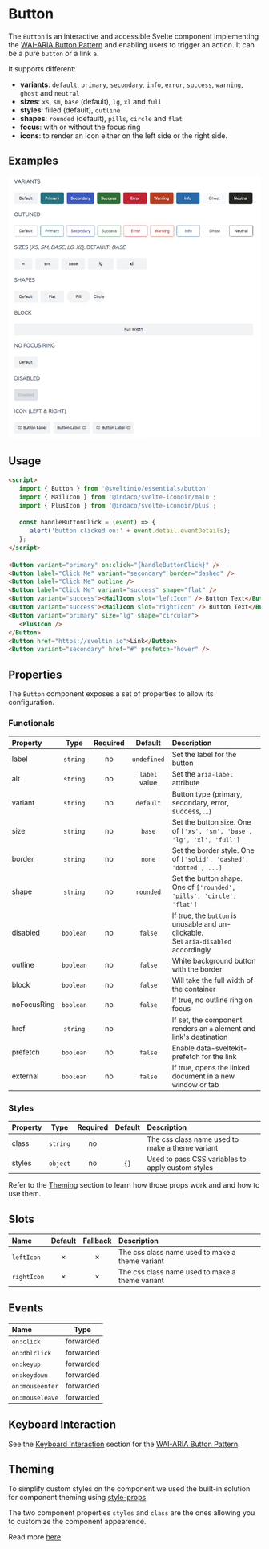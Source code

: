 # Button

The `Button` is an interactive and accessible Svelte component implementing the [WAI-ARIA Button Pattern] and enabling users to trigger an action. It can be a pure `button` or a link `a`.

It supports different:

- **variants**: `default`, `primary`, `secondary`, `info`, `error`, `success`, `warning`, `ghost` and `neutral`
- **sizes**: `xs`, `sm`, `base` (default), `lg`, `xl` and `full`
- **styles**: filled (default), `outline`
- **shapes**: `rounded` (default), `pills`, `circle` and `flat`
- **focus**: with or without the focus ring
- **icons**: to render an Icon either on the left side or the right side.

## Examples

<img src="./assets/images/showcase.png" alt="Button - Showcase" />

## Usage

```html
<script>
   import { Button } from '@sveltinio/essentials/button'
   import { MailIcon } from '@indaco/svelte-iconoir/main';
   import { PlusIcon } from '@indaco/svelte-iconoir/plus';

   const handleButtonClick = (event) => {
      alert('button clicked on:' + event.detail.eventDetails);
   };
</script>

<Button variant="primary" on:click="{handleButtonClick}" />
<Button label="Click Me" variant="secondary" border="dashed" />
<Button label="Click Me" outline />
<Button label="Click Me" variant="success" shape="flat" />
<Button variant="success"><MailIcon slot="leftIcon" /> Button Text</Button>
<Button variant="success"><MailIcon slot="rightIcon" /> Button Text</Button>
<Button variant="primary" size="lg" shape="circular">
   <PlusIcon />
</Button>
<Button href="https://sveltin.io">Link</Button>
<Button variant="secondary" href="#" prefetch="hover" />
```

## Properties

The `Button` component exposes a set of properties to allow its configuration.

### Functionals

| Property      |  Type     | Required | Default       | Description                                                                              |
| :------------ | :-------: | :------: | :-----------: | :--------------------------------------------------------------------------------------- |
| label         | `string`  |    no    | `undefined`   | Set the label for the button                                                             |
| alt           | `string`  |    no    | `label` value | Set the `aria-label` attribute                                                           |
| variant       | `string`  |    no    | `default`     | Button type (primary, secondary, error, success, ...)                                    |
| size          | `string`  |    no    | `base`        | Set the button size. One of `['xs', 'sm', 'base', 'lg', 'xl', 'full']`                   |
| border        | `string`  |    no    | `none`        | Set the border style. One of `['solid', 'dashed', 'dotted', ...]`                        |
| shape         | `string`  |    no    | `rounded`     | Set the button shape. One of `['rounded', 'pills', 'circle', 'flat']`                    |
| disabled      | `boolean` |    no    | `false`       | If true, the `button` is unusable and un-clickable. <br/>Set `aria-disabled` accordingly |
| outline      | `boolean` |    no    | `false`       | White background button with the border                                                  |
| block         | `boolean` |    no    | `false`       | Will take the full width of the container                                                |
| noFocusRing   | `boolean` |    no    | `false`       | If true, no outline ring on focus                                                        |
| href          | `string`  |    no    |               | If set, the component renders an `a` alement and link's destination                      |
| prefetch      | `boolean` |    no    | `false`       | Enable data-sveltekit-prefetch for the link                                              |
| external      | `boolean` |    no    | `false`       | If true, opens the linked document in a new window or tab                                |

### Styles

| Property |  Type     | Required | Default | Description                                       |
| :------- | :-------: | :------: | :-----: | :------------------------------------------------ |
| class    | `string`  |    no    |         | The css class name used to make a theme variant   |
| styles   | `object`  |    no    |  `{}`   | Used to pass CSS variables to apply custom styles |

Refer to the [Theming](#theming) section to learn how those props work and and how to use them.

## Slots

| Name        | Default | Fallback | Description                                       |
| :---------- | :-----: | :------: | :------------------------------------------------ |
| `leftIcon`  | ✗       |    ✗     | The css class name used to make a theme variant   |
| `rightIcon` | ✗       |    ✗     | The css class name used to make a theme variant   |

## Events

| Name            |  Type     |
| :-------------- | :-------: |
| `on:click`      | forwarded |
| `on:dblclick`   | forwarded |
| `on:keyup`      | forwarded |
| `on:keydown`    | forwarded |
| `on:mouseenter` | forwarded |
| `on:mouseleave` | forwarded |

## Keyboard Interaction

See the [Keyboard Interaction] section for the [WAI-ARIA Button Pattern].

## Theming

To simplify custom styles on the component we used the built-in solution for component theming using [style-props].

The two component properties `styles` and `class` are the ones allowing you to customize the component appearence.

Read more [here](./THEMING.md)

<!-- Resources -->
[WAI-ARIA Button Pattern]: https://www.w3.org/WAI/ARIA/apg/patterns/button/
[Keyboard Interaction]: https://www.w3.org/WAI/ARIA/apg/patterns/button/#keyboardinteraction
[style-props]: https://svelte.dev/docs#template-syntax-component-directives---style-props
